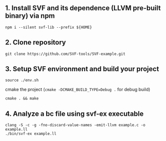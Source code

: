 ## 1. Install SVF and its dependence (LLVM pre-built binary) via npm
```
npm i --silent svf-lib --prefix ${HOME}
```

## 2. Clone repository
```
git clone https://github.com/SVF-tools/SVF-example.git
```

## 3. Setup SVF environment and build your project 
```
source ./env.sh
```
cmake the project (`cmake -DCMAKE_BUILD_TYPE=Debug .` for debug build)
```
cmake . && make
```
## 4. Analyze a bc file using svf-ex executable
```
clang -S -c -g -fno-discard-value-names -emit-llvm example.c -o example.ll
./bin/svf-ex example.ll
```
